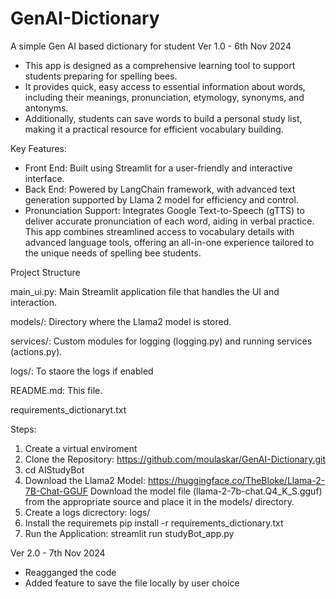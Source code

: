 # GenAI-Dictionary
A simple Gen AI based dictionary for student
Ver 1.0 - 6th Nov 2024
- This app is designed as a comprehensive learning tool to support students preparing for spelling bees.
- It provides quick, easy access to essential information about words, including their meanings, pronunciation, etymology, synonyms, and antonyms.
- Additionally, students can save words to build a personal study list, making it a practical resource for efficient vocabulary building.

Key Features:

- Front End: Built using Streamlit for a user-friendly and interactive interface.
- Back End: Powered by LangChain framework, with advanced text generation supported by Llama 2 model for efficiency and control.
- Pronunciation Support: Integrates Google Text-to-Speech (gTTS) to deliver accurate pronunciation of each word, aiding in verbal practice.
This app combines streamlined access to vocabulary details with advanced language tools, offering an all-in-one experience tailored to the unique needs of spelling bee students.

Project Structure

main_ui.py: Main Streamlit application file that handles the UI and interaction.

models/: Directory where the Llama2 model is stored.

services/: Custom modules for logging (logging.py) and running services (actions.py).

logs/: To staore the logs if enabled

README.md: This file.

requirements_dictionaryt.txt

Steps:
1. Create a virtual enviroment
2. Clone the Repository: https://github.com/moulaskar/GenAI-Dictionary.git
3. cd AIStudyBot
4. Download the Llama2 Model: https://huggingface.co/TheBloke/Llama-2-7B-Chat-GGUF Download the model file (llama-2-7b-chat.Q4_K_S.gguf) from the appropriate source and place it in the models/ directory.
5. Create a logs dicrectory: logs/
6. Install the requiremets pip install -r requirements_dictionary.txt
7. Run the Application: streamlit run studyBot_app.py

   
Ver 2.0 - 7th Nov 2024
- Reagganged the code
- Added feature to save the file locally by user choice
  

